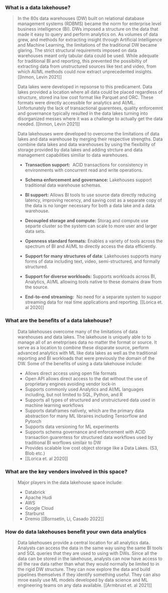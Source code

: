 ### What is a data lakehouse?
>In the 80s data warehouses (DW) built on relational database management systems (RDBMS) became the norm for enterprise level business intelligence (BI). DWs imposed a structure on the data that made it easy to query and perform analytics on.
>As volumes of data grew, and methods for extracting insight through Artificial Intelligence  and Machine Learning, the limitations of the traditional DW became glaring. The strict structural requiremnts imposed on data warehouses meant only tabular data could be used. While adequate for traditional BI and reporting, this prevented the possibiltiy of extracting data from unstructured sources like text and video, from which AI/ML methods could now extract unprecedented insights. [[Inmon, Levin 2021]]
>
>Data lakes were developed in repsonse to this predicament.  Data lakes provided a location where all data could be placed regardless of structure, stored ina low cost format like Parquet and ORC. These formats were directly accessible for analytics and AI/ML. Unfortunately the lack of transactional guarentees, quality enforcemnt and governance typically resulted in the data lakes turning into disorganized messes where it was a challenge to actually get the data needed. [[Inmon, Levin 2021]]
>
>Data lakehouses were developed to overcome the limitations of data lakes and data warehouse by merging their respective strengths. Data combine data lakes and data warehouses by using the flexibility of storage provided by data lakes and adding strcture and data management capabilities similiar to data warehouses.
>-   **Transaction support:**  ACID transactions for consistency in environments with concurrent read and write operations.
>
>-   **Schema enforcement and governance:** Lakehouses support traditional data warehouse schemas.
>
>-   **BI support:** Allows BI tools to use source data directly reducing latency, improving recency, and saving cost as a separate copy of the data is no longer necessary for both a data lake and a data warehouse.
>
>-   **Decoupled storage and compute:** Storag and compute use separte cluster so the system can scale to more user and larger data sets.
>
>-   **Openness standard formats:** Enables a variety of tools across the spectrum of BI and AI/ML to directly access the data efficiently.
>
>-   **Support for many structures of data**: Lakehouses supports many forms of data including text, video, semi-structured, and formally structured.
>
>-   **Support for diverse workloads:** Supports workloads across BI, Analytics, AI/ML allowing tools native to these domains draw from the source.
>
>-   **End-to-end streaming:**  No need for a separate system to suppor streaming data for real time applications and reporting.
>[[Lorica et. al 2020]]

### What are the benefits of a data lakehouse?
>Data lakehouses overcome many of the limitations of data warehouses and data lakes. The lakehouse is uniquely able to to manage all of an enetrprises data no matter the format or source. It serve as a location to combine these disparate source, perform advanced analytics with ML like data lakes as well as the traditional reporting and BI workloads that were previously the domain of the DW. Some of the benefits of using a data lakehouse include:
>- Allows direct access using open file formats
>- Open API allows direct access to the dat without the use of proprietary engines avoiding vendor lock-in
>- Supports commonly used Analytics and AI/ML languages including, but not limited to SQL, Python, and R
>- Supports all types of structured and unstruictured data used in machine learning workflows
>- Supports dataframes natively, which are the primary data abstraction for many ML libraires including Tensorflow and Pytorch
>- Supports data versioning for ML experiments
>- Supports schema governance and enforcement with ACID transaction guarentess for structured data workflows used by traditional BI worflows similair to DW
>- Provides scalable low cost object storage like a Data Lakes.  (S3, Blob etc.)
>- [[Lorica et. al 2020]]


### What are the key vendors involved in this space?
> Major players in the data lakehouse space include:
>- Databrick
>- Apache Hudi
>- AWS
>- Google Cloud
>- Starburst
>- Dremio
>[[Bornsetin, Li, Casado 2022]]

### How do data lakehouses benefit your own data analytics
>Data lakehouses provide a central location for all analytics data. Analysts can access the data in the same way using the same BI tools and SQL queries that they are used to using with DWs. Since all the data can be stored in the lakehouse, analysts can now have access to all the raw data rather than what they would normally be limited to in the rigid DW structure. They can now explore the data and build pipelines themselves if they identify something useful. They can also mroe easily use ML models developed by data science and ML engineering teams on any data available.
>[[Armbrust et. al 2021]]